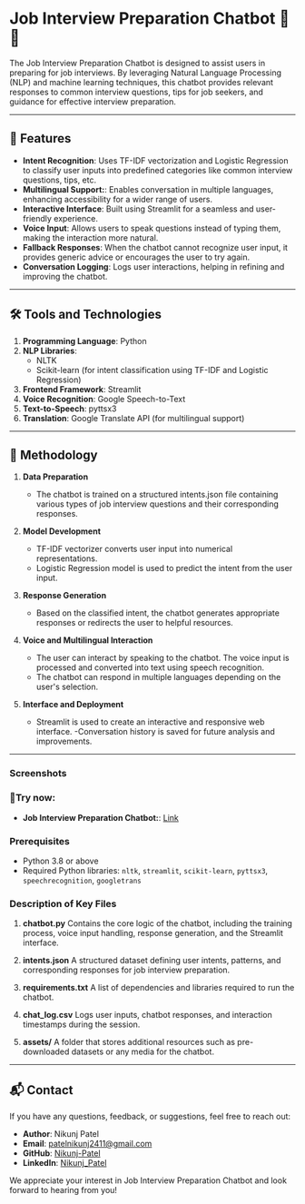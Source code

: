 # Job Interview Preparation Chatbot 🤖💼

The Job Interview Preparation Chatbot is designed to assist users in preparing for job interviews. By leveraging Natural Language Processing (NLP) and machine learning techniques, this chatbot provides relevant responses to common interview questions, tips for job seekers, and guidance for effective interview preparation.

---

## 🚀 Features

- **Intent Recognition**: Uses TF-IDF vectorization and Logistic Regression to classify user inputs into predefined categories like common interview questions, tips, etc.
- **Multilingual Support:**: Enables conversation in multiple languages, enhancing accessibility for a wider range of users.
- **Interactive Interface**: Built using Streamlit for a seamless and user-friendly experience.
- **Voice Input**: Allows users to speak questions instead of typing them, making the interaction more natural.
- **Fallback Responses**: When the chatbot cannot recognize user input, it provides generic advice or encourages the user to try again.
- **Conversation Logging**: Logs user interactions, helping in refining and improving the chatbot.

---

## 🛠️ Tools and Technologies

1. **Programming Language**: Python
2. **NLP Libraries**:  
   - NLTK  
   - Scikit-learn (for intent classification using TF-IDF and Logistic Regression)
3. **Frontend Framework**: Streamlit
4. **Voice Recognition**: Google Speech-to-Text
5. **Text-to-Speech**: pyttsx3
6. **Translation**: Google Translate API (for multilingual support)


---

## 🧠 Methodology

1. **Data Preparation**  
   - The chatbot is trained on a structured intents.json file containing various types of job interview questions and their corresponding responses.

2. **Model Development**  
   - TF-IDF vectorizer converts user input into numerical representations.
   - Logistic Regression model is used to predict the intent from the user input.

3. **Response Generation**  
   - Based on the classified intent, the chatbot generates appropriate responses or redirects the user to helpful resources.
   
4. **Voice and Multilingual Interaction**
   - The user can interact by speaking to the chatbot. The voice input is processed and converted into text using speech recognition.
   - The chatbot can respond in multiple languages depending on the user's selection.

5. **Interface and Deployment**  
   - Streamlit is used to create an interactive and responsive web interface.
   -Conversation history is saved for future analysis and improvements.

---
### Screenshots


### 🤖Try now:
- **Job Interview Preparation Chatbot:**: [Link](https://carebuddy.streamli)
  
### Prerequisites
- Python 3.8 or above
- Required Python libraries: `nltk`, `streamlit`, `scikit-learn`, `pyttsx3`, `speechrecognition`, `googletrans` 


### Description of Key Files
1. **chatbot.py**
   Contains the core logic of the chatbot, including the training process, voice input handling, response generation, and the Streamlit interface.

2. **intents.json**
   A structured dataset defining user intents, patterns, and corresponding responses for job interview preparation.

3. **requirements.txt**
   A list of dependencies and libraries required to run the chatbot.

4. **chat_log.csv**
   Logs user inputs, chatbot responses, and interaction timestamps during the session.

5. **assets/**
   A folder that stores additional resources such as pre-downloaded datasets or any media for the chatbot.
---

## 📬 Contact

If you have any questions, feedback, or suggestions, feel free to reach out:

- **Author**: Nikunj Patel  
- **Email**: [patelnikunj2411@gmail.com](mailto:patelnikunj2411@gmail.com)  
- **GitHub**: [Nikunj-Patel](https://github.com/Nikunjpatel2411)  
- **LinkedIn**: [Nikunj_Patel](https://www.linkedin.com/in/nikunj-patel-68b428214/)  

We appreciate your interest in Job Interview Preparation Chatbot and look forward to hearing from you!



